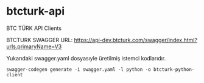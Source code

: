 # btcturk-api
BTC TÜRK API Clients

BTCTURK SWAGGER URL: https://api-dev.btcturk.com/swagger/index.html?urls.primaryName=V3

Yukarıdaki swagger.yaml dosyasıyle üretilmiş istemci kodlarıdır.

```
swagger-codegen generate -i swagger.yaml -l python -o btcturk-python-client
```


